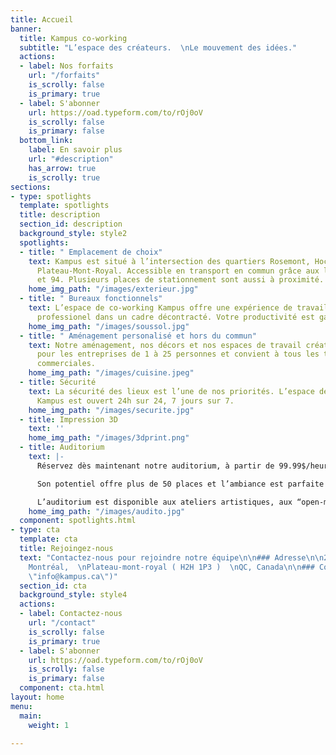 ```yaml
---
title: Accueil
banner:
  title: Kampus co-working
  subtitle: "L’espace des créateurs.  \nLe mouvement des idées."
  actions:
  - label: Nos forfaits
    url: "/forfaits"
    is_scrolly: false
    is_primary: true
  - label: S'abonner
    url: https://oad.typeform.com/to/rOj0oV
    is_scrolly: false
    is_primary: false
  bottom_link:
    label: En savoir plus
    url: "#description"
    has_arrow: true
    is_scrolly: true
sections:
- type: spotlights
  template: spotlights
  title: description
  section_id: description
  background_style: style2
  spotlights:
  - title: " Emplacement de choix"
    text: Kampus est situé à l’intersection des quartiers Rosemont, Hochelaga et du
      Plateau-Mont-Royal. Accessible en transport en commun grâce aux lignes 97, 24
      et 94. Plusieurs places de stationnement sont aussi à proximité.
    home_img_path: "/images/exterieur.jpg"
  - title: " Bureaux fonctionnels"
    text: L’espace de co-working Kampus offre une expérience de travail agréable et
      professionel dans un cadre décontracté. Votre productivité est garantie.
    home_img_path: "/images/soussol.jpg"
  - title: " Aménagement personalisé et hors du commun"
    text: Notre aménagement, nos décors et nos espaces de travail créatifs sont idéales
      pour les entreprises de 1 à 25 personnes et convient à tous les types de demandes
      commerciales.
    home_img_path: "/images/cuisine.jpeg"
  - title: Sécurité
    text: La sécurité des lieux est l’une de nos priorités. L’espace de co-working
      Kampus est ouvert 24h sur 24, 7 jours sur 7.
    home_img_path: "/images/securite.jpg"
  - title: Impression 3D
    text: ''
    home_img_path: "/images/3dprint.png"
  - title: Auditorium
    text: |-
      Réservez dès maintenant notre auditorium, à partir de 99.99$/heure d’utilisation.

      Son potentiel offre plus de 50 places et l’ambiance est parfaite pour des conférences privées, des lancements d’entreprises, des formations d’employés ou tout autre évènement corporatif.

      L’auditorium est disponible aux ateliers artistiques, aux “open-mic” musical ou d’humour ou tout autre soirée thématique concevable ! Contactez nous afin de prendre connaissance des disponibilités offertes.
    home_img_path: "/images/audito.jpg"
  component: spotlights.html
- type: cta
  template: cta
  title: Rejoingez-nous
  text: "Contactez-nous pour rejoindre notre équipe\n\n### Adresse\n\n2700 rue Angus,
    Montréal,  \nPlateau-mont-royal ( H2H 1P3 )  \nQC, Canada\n\n### Courriel\n\n[info@kampus.ca](mailto:info@kampus.ca
    \"info@kampus.ca\")"
  section_id: cta
  background_style: style4
  actions:
  - label: Contactez-nous
    url: "/contact"
    is_scrolly: false
    is_primary: true
  - label: S'abonner
    url: https://oad.typeform.com/to/rOj0oV
    is_scrolly: false
    is_primary: false
  component: cta.html
layout: home
menu:
  main:
    weight: 1

---
```

